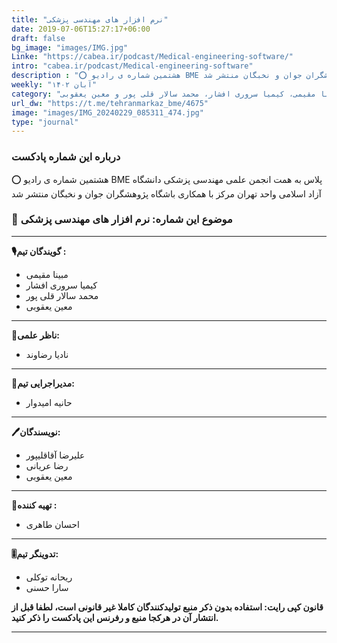 ```yaml
---
title: "نرم افزار های مهندسی پزشکی"
date: 2019-07-06T15:27:17+06:00
draft: false
bg_image: "images/IMG.jpg"
Linke: "https://cabea.ir/podcast/Medical-engineering-software/"
intro: "cabea.ir/podcast/Medical-engineering-software"
description : "⭕️ هشتمین شماره ی رادیو BME پلاس به همت انجمن علمی مهندسی پزشکی دانشگاه آزاد اسلامی واحد تهران مرکز با همکاری باشگاه پژوهشگران جوان و نخبگان منتشر شد"
weekly: "آبان ۱۴۰۲"
category: "مبینا مقیمی، کیمیا سروری افشار، محمد سالار قلی پور و معین یعقوبی"
url_dw: "https://t.me/tehranmarkaz_bme/4675"
image: "images/IMG_20240229_085311_474.jpg"
type: "journal"
---
```



### درباره این شماره پادکست

⭕️ هشتمین شماره ی رادیو BME پلاس به همت انجمن علمی مهندسی پزشکی دانشگاه آزاد اسلامی واحد تهران مرکز با همکاری باشگاه پژوهشگران جوان و نخبگان منتشر شد

### 📌 موضوع این شماره:  نرم افزار های مهندسی پزشکی

-----------------------------

**🎙گویندگان تیم :**

- مبینا مقیمی 
- کیمیا سروری افشار
- محمد سالار قلی پور  
- معین یعقوبی

-----------------------------

**📝ناظر علمی:**
- نادیا رضاوند

-----------------------------

**📝مدیراجرایی تیم:**

- حانیه امیدوار


-----------------------------

**🖊نویسندگان:**
- علیرضا آقاقلیپور
- رضا عریانی 
- معین یعقوبی

-----------------------------
**🧰تهیه کننده :**

- احسان طاهری

-----------------------------
**🎚تدوینگر تیم:**

- ریحانه توکلی
- سارا حسنی

**قانون کپی رایت: استفاده بدون ذکر منبع تولیدکنندگان کاملا غیر قانونی است، لطفا قبل از انتشار آن در هرکجا منبع و رفرنس این پادکست را ذکر کنید.**

--------------------------------------------------------
